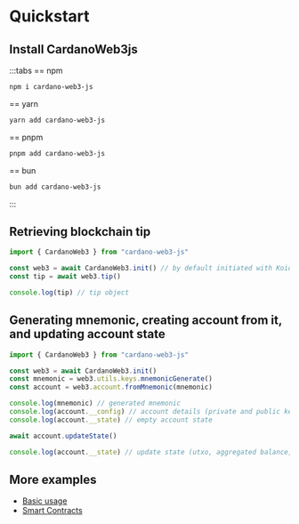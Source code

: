 # Quickstart

## Install CardanoWeb3js

:::tabs
== npm
```sh
npm i cardano-web3-js
```
== yarn
```sh
yarn add cardano-web3-js
```
== pnpm
```sh
pnpm add cardano-web3-js
```
== bun
```sh
bun add cardano-web3-js
```
:::



## Retrieving blockchain tip

```ts 
import { CardanoWeb3 } from "cardano-web3-js"

const web3 = await CardanoWeb3.init() // by default initiated with Koios mainnet provider
const tip = await web3.tip()

console.log(tip) // tip object

```


## Generating mnemonic, creating account from it, and updating account state

```ts
import { CardanoWeb3 } from "cardano-web3-js"

const web3 = await CardanoWeb3.init()
const mnemonic = web3.utils.keys.mnemonicGenerate()
const account = web3.account.fromMnemonic(mnemonic)

console.log(mnemonic) // generated mnemonic
console.log(account.__config) // account details (private and public keys, derivation info, etc...)
console.log(account.__state) // empty account state

await account.updateState()

console.log(account.__state) // update state (utxo, aggregated balance, pool delegation, available rewards) via provider

```

## More examples

* [Basic usage](/docs/transactions/basic-transactions)
* [Smart Contracts](/docs/transactions/smart-contracts-transactions)